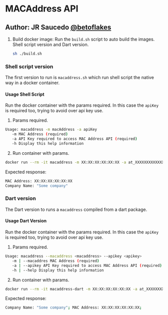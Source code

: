 # MACAddress API

## Author: JR Saucedo [@betoflakes](https://github.com/betoflakes)

1. Build docker image:
Run the `build.sh` script to auto build the images. Shell script version and Dart version.

   ```bash
   sh ./build.sh
   ```

### Shell script version

The first version to run is `macaddress.sh` which run shell script the native way in a docker container.

#### Usage Shell Script

Run the docker container with the params required. In this case the `apiKey` is required too, trying to avoid over api key use.

   1. Params required.

   ```bash
   Usage: macaddress -m macAddress -a apiKey
      -m MAC Address (required)
      -a API Key required to access MAC Address API (required)
      -h Display this help information
   ```

   2. Run container with params.

   ```bash
   docker run --rm -it macaddress -m XX:XX:XX:XX:XX:XX -a at_XXXXXXXXXXXXXXXXXXXX
   ```

   Expected response:

   ```bash
   MAC Address: XX:XX:XX:XX:XX:XX
   Company Name: "Some company"
   ```

### Dart version

The Dart version to runs a `macaddress` compiled from a dart package.

#### Usage Dart Version

Run the docker container with the params required. In this case the `apiKey` is required too, trying to avoid over api key use.

   1. Params required.

   ```bash
   Usage: macaddress --macaddress <macaddress> --apikey <apikey>
      -m | --macaddres MAC Address (required)
      -a | --apikey API Key required to access MAC Address API (required)
      -h | --help Display this help information
   ```

   2. Run container with params.

   ```bash
   docker run --rm -it macaddress-dart -m XX:XX:XX:XX:XX:XX -a at_XXXXXXXXXXXXXXXXXXXX
   ```

   Expected response:

   ```bash
   Company Name: "Some company"; MAC Address: XX:XX:XX:XX:XX:XX;
   ```
